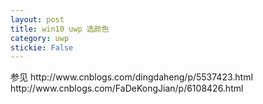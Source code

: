```yaml
---
layout: post
title: win10 uwp 选颜色 
category: uwp 
stickie: False
---
```


<!--more-->

<div id="toc"></div>
<!-- csdn -->
参见 http://www.cnblogs.com/dingdaheng/p/5537423.html
http://www.cnblogs.com/FaDeKongJian/p/6108426.html


